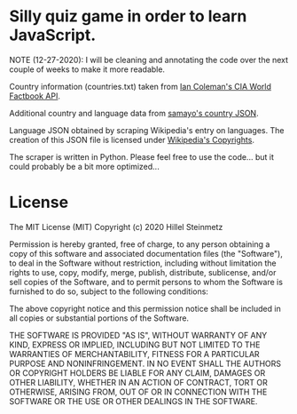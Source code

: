 # Silly quiz game in order to learn JavaScript.

NOTE (12-27-2020): I will be cleaning and annotating the code over the next couple of weeks to make it more readable.

Country information (countries.txt) taken from [Ian Coleman's CIA World Factbook API](https://github.com/iancoleman/cia_world_factbook_api).

Additional country and language data from [samayo's country JSON](https://github.com/samayo/country-json).

Language JSON obtained by scraping Wikipedia's entry on languages. The creation of this JSON file is licensed under [Wikipedia's Copyrights](https://en.wikipedia.org/wiki/Wikipedia:Copyrights).

The scraper is written in Python. Please feel free to use the code... but it could probably be a bit more optimized...

# License

The MIT License (MIT)
Copyright (c) 2020 Hillel Steinmetz

Permission is hereby granted, free of charge, to any person obtaining a copy
of this software and associated documentation files (the "Software"), to deal
in the Software without restriction, including without limitation the rights
to use, copy, modify, merge, publish, distribute, sublicense, and/or sell
copies of the Software, and to permit persons to whom the Software is
furnished to do so, subject to the following conditions:

The above copyright notice and this permission notice shall be included in
all copies or substantial portions of the Software.

THE SOFTWARE IS PROVIDED "AS IS", WITHOUT WARRANTY OF ANY KIND, EXPRESS OR
IMPLIED, INCLUDING BUT NOT LIMITED TO THE WARRANTIES OF MERCHANTABILITY,
FITNESS FOR A PARTICULAR PURPOSE AND NONINFRINGEMENT. IN NO EVENT SHALL THE
AUTHORS OR COPYRIGHT HOLDERS BE LIABLE FOR ANY CLAIM, DAMAGES OR OTHER
LIABILITY, WHETHER IN AN ACTION OF CONTRACT, TORT OR OTHERWISE, ARISING FROM,
OUT OF OR IN CONNECTION WITH THE SOFTWARE OR THE USE OR OTHER DEALINGS IN
THE SOFTWARE.
